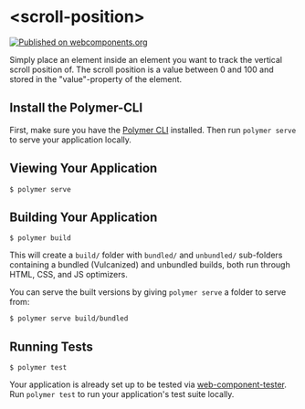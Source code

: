 # \<scroll-position\>

[![Published on webcomponents.org](https://img.shields.io/badge/webcomponents.org-published-blue.svg)](https://beta.webcomponents.org/element/florianfe/scroll-position)

Simply place an element inside an element you want to track the vertical scroll position of. The scroll position is a value between 0 and 100 and stored in the "value"-property of the element.

## Install the Polymer-CLI

First, make sure you have the [Polymer CLI](https://www.npmjs.com/package/polymer-cli) installed. Then run `polymer serve` to serve your application locally.

<!--
```



<custom-element-demo>
  <template>

    <link rel="import" href="scroll-position.html">
    <link rel="import" href="https://polygit.org/components/polymer/polymer.html">
    <link rel="import" href="https://polygit.org/components/paper-progress/paper-progress.html">

    <style is="custom-style">

      .container
      {
        height: 300px;
        overflow: scroll;
        text-align: center;
      }

      paper-progress
      {
        width: 100%;
      }

    </style>

    <div class="container">
      <scroll-position value="{{value}}"></scroll-position>
      <img src="http://lorempixel.com/1080/1920" />
    </div>

    <br><br>

    <paper-progress value="[[value]]"></paper-progress>
  </template>
</custom-element-demo>
```
-->

## Viewing Your Application

```
$ polymer serve
```

## Building Your Application

```
$ polymer build
```

This will create a `build/` folder with `bundled/` and `unbundled/` sub-folders
containing a bundled (Vulcanized) and unbundled builds, both run through HTML,
CSS, and JS optimizers.

You can serve the built versions by giving `polymer serve` a folder to serve
from:

```
$ polymer serve build/bundled
```

## Running Tests

```
$ polymer test
```

Your application is already set up to be tested via [web-component-tester](https://github.com/Polymer/web-component-tester). Run `polymer test` to run your application's test suite locally.
